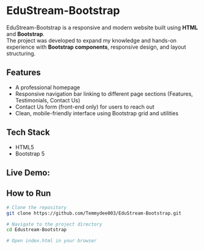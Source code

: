# EduStream-Bootstrap

EduStream-Bootstrap is a responsive and modern website built using **HTML** and **Bootstrap**.  
The project was developed to expand my knowledge and hands-on experience with **Bootstrap components**, responsive design, and layout structuring.

## Features
- A professional homepage
- Responsive navigation bar linking to different page sections (Features, Testimonials, Contact Us)
- Contact Us form (front-end only) for users to reach out  
- Clean, mobile-friendly interface using Bootstrap grid and utilities  

## Tech Stack
- HTML5  
- Bootstrap 5

## Live Demo: 

## How to Run
```bash
# Clone the repository
git clone https://github.com/Temmydee003/EduStream-Bootstrap.git

# Navigate to the project directory
cd Edustream-Bootstrap

# Open index.html in your browser